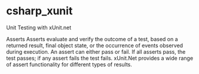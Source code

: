 # csharp_xunit
 Unit Testing with xUnit.net

Asserts
Asserts evaluate and verify the outcome of a test, based on a returned result, final object state, or the occurrence of events observed during execution. An assert can either pass or fail. If all asserts pass, the test passes; if any assert fails the test fails. xUnit.Net provides a wide range of assert functionality for different types of results.

